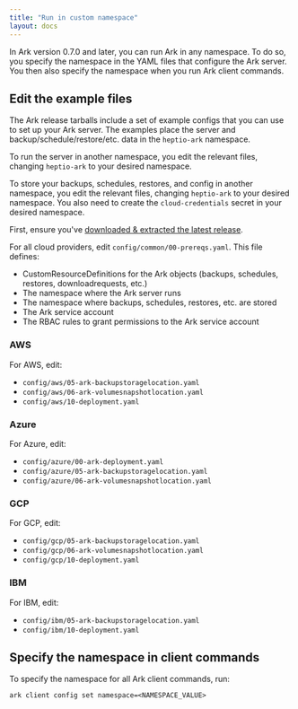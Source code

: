```yaml
---
title: "Run in custom namespace"
layout: docs
---
```


In Ark version 0.7.0 and later, you can run Ark in any namespace. To do so, you specify the
namespace in the YAML files that configure the Ark server. You then also specify the namespace when
you run Ark client commands.

## Edit the example files

The Ark release tarballs include a set of example configs that you can use to set up your Ark server. The
examples place the server and backup/schedule/restore/etc. data in the `heptio-ark` namespace.

To run the server in another namespace, you edit the relevant files, changing `heptio-ark` to
your desired namespace.

To store your backups, schedules, restores, and config in another namespace, you edit the relevant
files, changing `heptio-ark` to your desired namespace. You also need to create the
`cloud-credentials` secret in your desired namespace.

First, ensure you've [downloaded & extracted the latest release][0].

For all cloud providers, edit `config/common/00-prereqs.yaml`. This file defines:

* CustomResourceDefinitions for the Ark objects (backups, schedules, restores, downloadrequests, etc.)
* The namespace where the Ark server runs
* The namespace where backups, schedules, restores, etc. are stored
* The Ark service account
* The RBAC rules to grant permissions to the Ark service account


### AWS

For AWS, edit:

* `config/aws/05-ark-backupstoragelocation.yaml`
* `config/aws/06-ark-volumesnapshotlocation.yaml`
* `config/aws/10-deployment.yaml`


### Azure

For Azure, edit:

* `config/azure/00-ark-deployment.yaml`
* `config/azure/05-ark-backupstoragelocation.yaml`
* `config/azure/06-ark-volumesnapshotlocation.yaml`

### GCP

For GCP, edit:

* `config/gcp/05-ark-backupstoragelocation.yaml`
* `config/gcp/06-ark-volumesnapshotlocation.yaml`
* `config/gcp/10-deployment.yaml`


### IBM

For IBM, edit:

* `config/ibm/05-ark-backupstoragelocation.yaml`
* `config/ibm/10-deployment.yaml`


## Specify the namespace in client commands

To specify the namespace for all Ark client commands, run:

```
ark client config set namespace=<NAMESPACE_VALUE>
```



[0]: get-started.md#download

